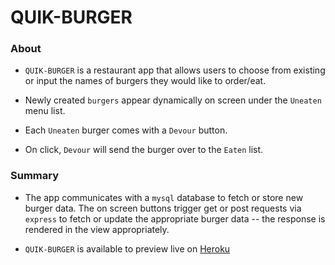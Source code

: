 
# QUIK-BURGER

### About

* `QUIK-BURGER` is a restaurant app that allows users to choose from existing or input the names of burgers they would like to order/eat.

* Newly created `burgers` appear dynamically on screen under the `Uneaten` menu list.

* Each `Uneaten` burger comes with a `Devour` button.

* On click, `Devour` will send the burger over to the `Eaten` list.

### Summary

* The app communicates with a `mysql` database to fetch or store new burger data. The on screen buttons trigger get or post requests via `express` to fetch or update the appropriate burger data -- the response is rendered in the view appropriately.

* `QUIK-BURGER` is available to preview live on [Heroku](https://quiet-refuge-58626.herokuapp.com/) 

